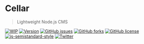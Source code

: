 # Cellar
> Lightweight Node.js CMS

[![WIP](https://img.shields.io/badge/status-WIP-red.svg?style=flat)]() [![Version](https://img.shields.io/badge/version-0.0.1-blue.svg?style=flat)]() [![GitHub issues](https://img.shields.io/github/issues/kmddigital/cellar.svg?style=flat)](https://github.com/kmddigital/cellar/issues) [![GitHub forks](https://img.shields.io/github/forks/kmddigital/cellar.svg?style=flat)](https://github.com/kmddigital/cellar/network) [![GitHub license](https://img.shields.io/badge/license-MIT-blue.svg?style=flat)](https://raw.githubusercontent.com/kmddigital/cellar/master/LICENSE)  [![js-semistandard-style](https://img.shields.io/badge/code%20style-semistandard-brightgreen.svg?style=flat)](https://github.com/Flet/semistandard) [![Twitter](https://img.shields.io/twitter/url/https/github.com/kmddigital/cellar.svg?style=social)](https://twitter.com/home?status=Cellar%3A%20Lightweight%20Node.js%20CMS%20https%3A//github.com/kmddigital/cellar)
